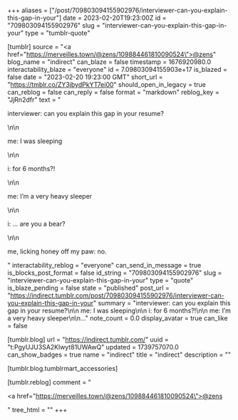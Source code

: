+++
aliases = ["/post/709803094155902976/interviewer-can-you-explain-this-gap-in-your"]
date = 2023-02-20T19:23:00Z
id = "709803094155902976"
slug = "interviewer-can-you-explain-this-gap-in-your"
type = "tumblr-quote"

[tumblr]
source = "<a href=\"https://merveilles.town/@zens/109884461810090524\">@zens</a>"
blog_name = "indirect"
can_blaze = false
timestamp = 1676920980.0
interactability_blaze = "everyone"
id = 7.09803094155903e+17
is_blazed = false
date = "2023-02-20 19:23:00 GMT"
short_url = "https://tmblr.co/ZY3jbydPkYT7ei00"
should_open_in_legacy = true
can_reblog = false
can_reply = false
format = "markdown"
reblog_key = "JjRn2dfr"
text = "<p>interviewer: can you explain this gap in your resume?</p>\n\n<p>me: I was sleeping</p>\n\n<p>i: for 6 months?!</p>\n\n<p>me: I’m a very heavy sleeper</p>\n\n<p>i: … are you a bear?</p>\n\n<p>me, licking honey off my paw: no.</p>"
interactability_reblog = "everyone"
can_send_in_message = true
is_blocks_post_format = false
id_string = "709803094155902976"
slug = "interviewer-can-you-explain-this-gap-in-your"
type = "quote"
is_blaze_pending = false
state = "published"
post_url = "https://indirect.tumblr.com/post/709803094155902976/interviewer-can-you-explain-this-gap-in-your"
summary = "interviewer: can you explain this gap in your resume?\n\n me: I was sleeping\n\n i: for 6 months?!\n\n me: I’m a very heavy sleeper\n\n..."
note_count = 0.0
display_avatar = true
can_like = false

[tumblr.blog]
url = "https://indirect.tumblr.com/"
uuid = "t:PgyUJU3SA2Klwyt81UWAwQ"
updated = 1739757070.0
can_show_badges = true
name = "indirect"
title = "indirect"
description = ""

[tumblr.blog.tumblrmart_accessories]

[tumblr.reblog]
comment = "<p><a href=\"https://merveilles.town/@zens/109884461810090524\">@zens</a></p>"
tree_html = ""
+++
